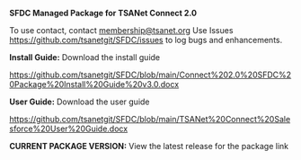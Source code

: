 <b>SFDC Managed Package for TSANet Connect 2.0</b>

To use contact, contact membership@tsanet.org
Use Issues https://github.com/tsanetgit/SFDC/issues to log bugs and enhancements.

<b>Install Guide:</b>  Download the install guide

https://github.com/tsanetgit/SFDC/blob/main/Connect%202.0%20SFDC%20Package%20Install%20Guide%20v3.0.docx

<b>User Guide:</b>  Download the user guide  

https://github.com/tsanetgit/SFDC/blob/main/TSANet%20Connect%20Salesforce%20User%20Guide.docx

<b>CURRENT PACKAGE VERSION:</b>
View the latest release for the package link

